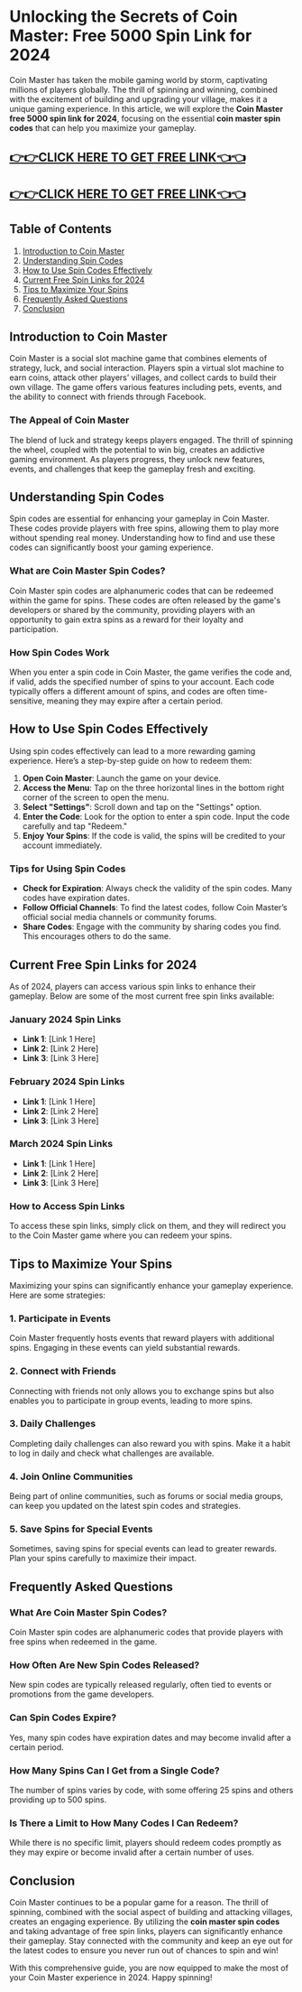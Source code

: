 
# Unlocking the Secrets of Coin Master: Free 5000 Spin Link for 2024

Coin Master has taken the mobile gaming world by storm, captivating millions of players globally. The thrill of spinning and winning, combined with the excitement of building and upgrading your village, makes it a unique gaming experience. In this article, we will explore the **Coin Master free 5000 spin link for 2024**, focusing on the essential **coin master spin codes** that can help you maximize your gameplay.

[👉👉CLICK HERE TO GET FREE LINK👈👈](https://todaylink.site/CoinsLink/)
--
[👉👉CLICK HERE TO GET FREE LINK👈👈](https://todaylink.site/CoinsLink/)
--
## Table of Contents

1. [Introduction to Coin Master](#introduction-to-coin-master)
2. [Understanding Spin Codes](#understanding-spin-codes)
3. [How to Use Spin Codes Effectively](#how-to-use-spin-codes-effectively)
4. [Current Free Spin Links for 2024](#current-free-spin-links-for-2024)
5. [Tips to Maximize Your Spins](#tips-to-maximize-your-spins)
6. [Frequently Asked Questions](#frequently-asked-questions)
7. [Conclusion](#conclusion)

## Introduction to Coin Master

Coin Master is a social slot machine game that combines elements of strategy, luck, and social interaction. Players spin a virtual slot machine to earn coins, attack other players’ villages, and collect cards to build their own village. The game offers various features including pets, events, and the ability to connect with friends through Facebook.

### The Appeal of Coin Master

The blend of luck and strategy keeps players engaged. The thrill of spinning the wheel, coupled with the potential to win big, creates an addictive gaming environment. As players progress, they unlock new features, events, and challenges that keep the gameplay fresh and exciting.

## Understanding Spin Codes

Spin codes are essential for enhancing your gameplay in Coin Master. These codes provide players with free spins, allowing them to play more without spending real money. Understanding how to find and use these codes can significantly boost your gaming experience.

### What are Coin Master Spin Codes?

Coin Master spin codes are alphanumeric codes that can be redeemed within the game for spins. These codes are often released by the game's developers or shared by the community, providing players with an opportunity to gain extra spins as a reward for their loyalty and participation.

### How Spin Codes Work

When you enter a spin code in Coin Master, the game verifies the code and, if valid, adds the specified number of spins to your account. Each code typically offers a different amount of spins, and codes are often time-sensitive, meaning they may expire after a certain period.

## How to Use Spin Codes Effectively

Using spin codes effectively can lead to a more rewarding gaming experience. Here’s a step-by-step guide on how to redeem them:

1. **Open Coin Master**: Launch the game on your device.
2. **Access the Menu**: Tap on the three horizontal lines in the bottom right corner of the screen to open the menu.
3. **Select "Settings"**: Scroll down and tap on the "Settings" option.
4. **Enter the Code**: Look for the option to enter a spin code. Input the code carefully and tap "Redeem."
5. **Enjoy Your Spins**: If the code is valid, the spins will be credited to your account immediately.

### Tips for Using Spin Codes

- **Check for Expiration**: Always check the validity of the spin codes. Many codes have expiration dates.
- **Follow Official Channels**: To find the latest codes, follow Coin Master’s official social media channels or community forums.
- **Share Codes**: Engage with the community by sharing codes you find. This encourages others to do the same.

## Current Free Spin Links for 2024

As of 2024, players can access various spin links to enhance their gameplay. Below are some of the most current free spin links available:

### January 2024 Spin Links

- **Link 1**: [Link 1 Here]
- **Link 2**: [Link 2 Here]
- **Link 3**: [Link 3 Here]

### February 2024 Spin Links

- **Link 1**: [Link 1 Here]
- **Link 2**: [Link 2 Here]
- **Link 3**: [Link 3 Here]

### March 2024 Spin Links

- **Link 1**: [Link 1 Here]
- **Link 2**: [Link 2 Here]
- **Link 3**: [Link 3 Here]

### How to Access Spin Links

To access these spin links, simply click on them, and they will redirect you to the Coin Master game where you can redeem your spins. 

## Tips to Maximize Your Spins

Maximizing your spins can significantly enhance your gameplay experience. Here are some strategies:

### 1. Participate in Events

Coin Master frequently hosts events that reward players with additional spins. Engaging in these events can yield substantial rewards.

### 2. Connect with Friends

Connecting with friends not only allows you to exchange spins but also enables you to participate in group events, leading to more spins.

### 3. Daily Challenges

Completing daily challenges can also reward you with spins. Make it a habit to log in daily and check what challenges are available.

### 4. Join Online Communities

Being part of online communities, such as forums or social media groups, can keep you updated on the latest spin codes and strategies.

### 5. Save Spins for Special Events

Sometimes, saving spins for special events can lead to greater rewards. Plan your spins carefully to maximize their impact.

## Frequently Asked Questions

### What Are Coin Master Spin Codes?

Coin Master spin codes are alphanumeric codes that provide players with free spins when redeemed in the game.

### How Often Are New Spin Codes Released?

New spin codes are typically released regularly, often tied to events or promotions from the game developers.

### Can Spin Codes Expire?

Yes, many spin codes have expiration dates and may become invalid after a certain period.

### How Many Spins Can I Get from a Single Code?

The number of spins varies by code, with some offering 25 spins and others providing up to 500 spins.

### Is There a Limit to How Many Codes I Can Redeem?

While there is no specific limit, players should redeem codes promptly as they may expire or become invalid after a certain number of uses.

## Conclusion

Coin Master continues to be a popular game for a reason. The thrill of spinning, combined with the social aspect of building and attacking villages, creates an engaging experience. By utilizing the **coin master spin codes** and taking advantage of free spin links, players can significantly enhance their gameplay. Stay connected with the community and keep an eye out for the latest codes to ensure you never run out of chances to spin and win! 

With this comprehensive guide, you are now equipped to make the most of your Coin Master experience in 2024. Happy spinning!
